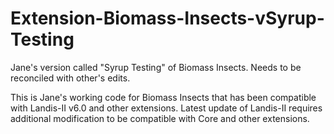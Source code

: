 # Extension-Biomass-Insects-vSyrup-Testing
Jane's version called "Syrup Testing" of Biomass Insects. Needs to be reconciled with other's edits.

This is Jane's working code for Biomass Insects that has been compatible with Landis-II v6.0 and other extensions.
Latest update of Landis-II requires additional modification to be compatible with Core and other extensions. 
